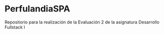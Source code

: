 # PerfulandiaSPA
Repositorio para la realización de la Evaluación 2 de la asignatura Desarrollo Fullstack I
